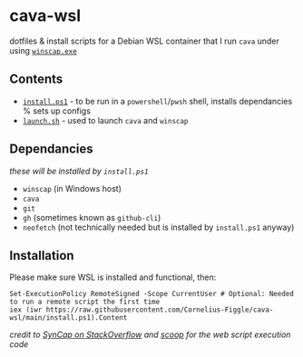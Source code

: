 # cava-wsl

dotfiles & install scripts for a Debian WSL container that I run `cava` under using [`winscap.exe`](https://github.com/quantum5/winscap)

## Contents

- [`install.ps1`](./install.ps1) - to be run in a `powershell`/`pwsh` shell, installs dependancies % sets up configs
- [`launch.sh`](./launch.sh) - used to launch `cava` and `winscap`

## Dependancies

*these will be installed by `install.ps1`*

- `winscap` (in Windows host)
- `cava`
- `git`
- `gh` (sometimes known as `github-cli`)
- `neofetch` (not technically needed but is installed by `install.ps1` anyway)

## Installation

Please make sure WSL is installed and functional, then:

```pwsh
Set-ExecutionPolicy RemoteSigned -Scope CurrentUser # Optional: Needed to run a remote script the first time
iex (iwr https://raw.githubusercontent.com/Cornelius-Figgle/cava-wsl/main/install.ps1).Content
```

*credit to [SynCap on StackOverflow](https://stackoverflow.com/a/68530475/19860022) and [scoop](https://scoop.sh) for the web script execution code*
